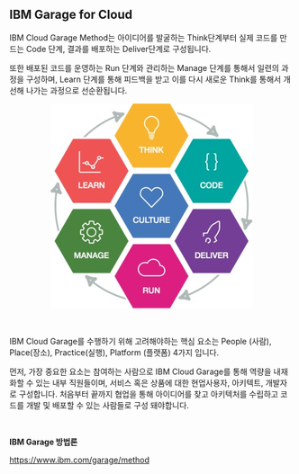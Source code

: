## IBM Garage for Cloud

IBM Cloud Garage Method는 아이디어를 발굴하는 Think단계부터 실제 코드를 만드는 Code 단계, 결과를 배포하는 Deliver단계로 구성됩니다. 

또한 배포된 코드를 운영하는 Run 단계와 관리하는 Manage 단계를 통해서 일련의 과정을 구성하며, Learn 단계를 통해 피드백을 받고 이를 다시 새로운 Think를 통해서 개선해 나가는 과정으로 선순환됩니다.

<div style="text-align: center;">

![](/contents/04_참고자료/01/image1.jpg)

</div>

<br/>

IBM Cloud Garage를 수행하기 위해 고려해야하는 핵심 요소는 People (사람), Place(장소), Practice(실행), Platform (플랫폼) 4가지 입니다.  

먼저, 가장 중요한 요소는 참여하는 사람으로 IBM Cloud Garage를 통해 역량을 내재화할 수 있는 내부 직원들이며, 서비스 혹은 상품에 대한 현업사용자, 아키텍트, 개발자로 구성합니다. 
처음부터 끝까지 협업을 통해 아이디어를 찾고 아키텍처를 수립하고 코드를 개발 및 배포할 수 있는 사람들로 구성 돼야합니다. 

<br/>

**IBM Garage 방법론**

https://www.ibm.com/garage/method
